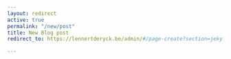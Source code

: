 ```yaml
---
layout: redirect
active: true
permalink: "/new/post"
title: New Blog post
redirect_to: https://lennertderyck.be/admin/#/page-create?section=jekyll-posts&pageType=post

---
```

